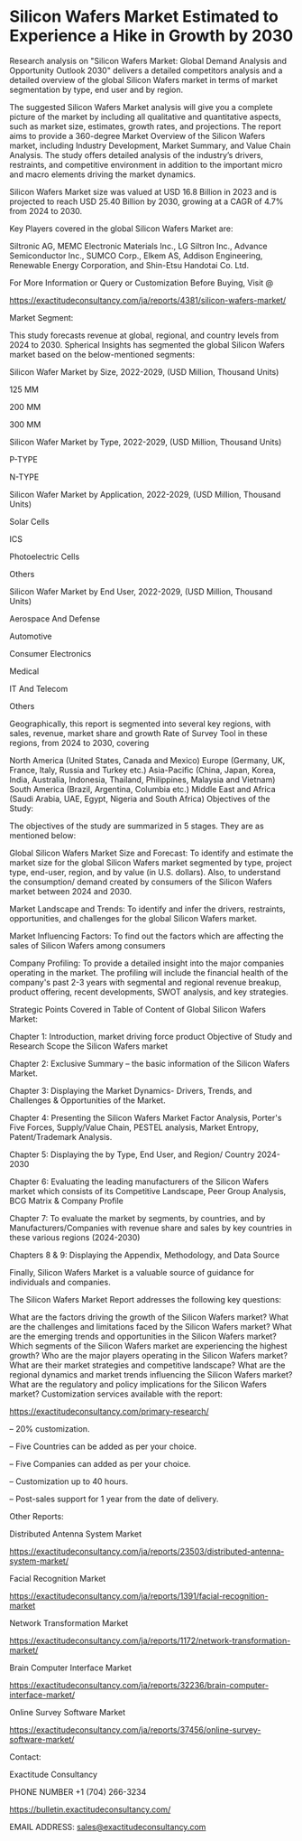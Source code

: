# Silicon Wafers Market Estimated to Experience a Hike in Growth by 2030

Research analysis on "Silicon Wafers Market: Global Demand Analysis and Opportunity Outlook 2030" delivers a detailed competitors analysis and a detailed overview of the global Silicon Wafers market in terms of market segmentation by type, end user and by region.

The suggested Silicon Wafers Market analysis will give you a complete picture of the market by including all qualitative and quantitative aspects, such as market size, estimates, growth rates, and projections. The report aims to provide a 360-degree Market Overview of the Silicon Wafers market, including Industry Development, Market Summary, and Value Chain Analysis. The study offers detailed analysis of the industry’s drivers, restraints, and competitive environment in addition to the important micro and macro elements driving the market dynamics.

Silicon Wafers Market size was valued at USD 16.8 Billion in 2023 and is projected to reach USD 25.40 Billion by 2030, growing at a CAGR of 4.7% from 2024 to 2030.

Key Players covered in the global Silicon Wafers Market are:

Siltronic AG, MEMC Electronic Materials Inc., LG Siltron Inc., Advance Semiconductor Inc., SUMCO Corp., Elkem AS, Addison Engineering, Renewable Energy Corporation, and Shin-Etsu Handotai Co. Ltd.

For More Information or Query or Customization Before Buying, Visit @

https://exactitudeconsultancy.com/ja/reports/4381/silicon-wafers-market/

Market Segment:

This study forecasts revenue at global, regional, and country levels from 2024 to 2030. Spherical Insights has segmented the global Silicon Wafers market based on the below-mentioned segments:

Silicon Wafer Market by Size, 2022-2029, (USD Million, Thousand Units)

125 MM

200 MM

300 MM

Silicon Wafer Market by Type, 2022-2029, (USD Million, Thousand Units)

P-TYPE

N-TYPE

Silicon Wafer Market by Application, 2022-2029, (USD Million, Thousand Units)

Solar Cells

ICS

Photoelectric Cells

Others

Silicon Wafer Market by End User, 2022-2029, (USD Million, Thousand Units)

Aerospace And Defense

Automotive

Consumer Electronics

Medical

IT And Telecom

Others

Geographically, this report is segmented into several key regions, with sales, revenue, market share and growth Rate of Survey Tool in these regions, from 2024 to 2030, covering

North America (United States, Canada and Mexico)
Europe (Germany, UK, France, Italy, Russia and Turkey etc.)
Asia-Pacific (China, Japan, Korea, India, Australia, Indonesia, Thailand, Philippines, Malaysia and Vietnam)
South America (Brazil, Argentina, Columbia etc.)
Middle East and Africa (Saudi Arabia, UAE, Egypt, Nigeria and South Africa)
Objectives of the Study:

The objectives of the study are summarized in 5 stages. They are as mentioned below:

Global Silicon Wafers Market Size and Forecast: To identify and estimate the market size for the global Silicon Wafers market segmented by type, project type, end-user, region, and by value (in U.S. dollars). Also, to understand the consumption/ demand created by consumers of the Silicon Wafers market between 2024 and 2030.

Market Landscape and Trends: To identify and infer the drivers, restraints, opportunities, and challenges for the global Silicon Wafers market.

Market Influencing Factors: To find out the factors which are affecting the sales of Silicon Wafers among consumers

Company Profiling: To provide a detailed insight into the major companies operating in the market. The profiling will include the financial health of the company's past 2-3 years with segmental and regional revenue breakup, product offering, recent developments, SWOT analysis, and key strategies.

Strategic Points Covered in Table of Content of Global Silicon Wafers Market:

Chapter 1: Introduction, market driving force product Objective of Study and Research Scope the Silicon Wafers market

Chapter 2: Exclusive Summary – the basic information of the Silicon Wafers Market.

Chapter 3: Displaying the Market Dynamics- Drivers, Trends, and Challenges & Opportunities of the Market.

Chapter 4: Presenting the Silicon Wafers Market Factor Analysis, Porter's Five Forces, Supply/Value Chain, PESTEL analysis, Market Entropy, Patent/Trademark Analysis.

Chapter 5: Displaying the by Type, End User, and Region/ Country 2024-2030

Chapter 6: Evaluating the leading manufacturers of the Silicon Wafers market which consists of its Competitive Landscape, Peer Group Analysis, BCG Matrix & Company Profile

Chapter 7: To evaluate the market by segments, by countries, and by Manufacturers/Companies with revenue share and sales by key countries in these various regions (2024-2030)

Chapters 8 & 9: Displaying the Appendix, Methodology, and Data Source

Finally, Silicon Wafers Market is a valuable source of guidance for individuals and companies.

The Silicon Wafers Market Report addresses the following key questions:

What are the factors driving the growth of the Silicon Wafers market?
What are the challenges and limitations faced by the Silicon Wafers market?
What are the emerging trends and opportunities in the Silicon Wafers market?
Which segments of the Silicon Wafers market are experiencing the highest growth?
Who are the major players operating in the Silicon Wafers market?
What are their market strategies and competitive landscape?
What are the regional dynamics and market trends influencing the Silicon Wafers market?
What are the regulatory and policy implications for the Silicon Wafers market?
Customization services available with the report:

https://exactitudeconsultancy.com/primary-research/

– 20% customization.

– Five Countries can be added as per your choice.

– Five Companies can added as per your choice.

– Customization up to 40 hours.

– Post-sales support for 1 year from the date of delivery.

Other Reports:

Distributed Antenna System Market

https://exactitudeconsultancy.com/ja/reports/23503/distributed-antenna-system-market/

Facial Recognition Market

https://exactitudeconsultancy.com/ja/reports/1391/facial-recognition-market

Network Transformation Market

https://exactitudeconsultancy.com/ja/reports/1172/network-transformation-market/

Brain Computer Interface Market

https://exactitudeconsultancy.com/ja/reports/32236/brain-computer-interface-market/

Online Survey Software  Market

https://exactitudeconsultancy.com/ja/reports/37456/online-survey-software-market/

Contact:

Exactitude Consultancy

PHONE NUMBER +1 (704) 266-3234

https://bulletin.exactitudeconsultancy.com/

EMAIL ADDRESS: sales@exactitudeconsultancy.com
